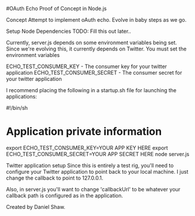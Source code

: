#OAuth Echo Proof of Concept in Node.js

Concept
Attempt to implement oAuth echo. Evolve in baby steps as we go.

Setup
Node Dependencies
TODO: Fill this out later..

Currently, server.js depends on some environment variables being set. Since
we're evolving this, it currently depends on Twitter. You must set the
environment variables

ECHO_TEST_CONSUMER_KEY - The consumer key for your twitter application
ECHO_TEST_CONSUMER_SECRET - The consumer secret for your twitter application

I recommend placing the following in a startup.sh file for launching the
applications:

#!/bin/sh

# Application private information
export ECHO_TEST_CONSUMER_KEY=YOUR APP KEY HERE
export ECHO_TEST_CONSUMER_SECRET=YOUR APP SECRET HERE
node server.js

Twitter application setup
Since this is entirely a test rig, you'll need to configure your Twitter
application to point back to your local machine. I just change the callback
to point to 127.0.0.1.

Also, in server.js you'll want to change 'callbackUrl' to be whatever your
callback path is configured as in the application.

Created by Daniel Shaw.